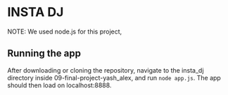 # INSTA DJ

NOTE: We used node.js for this project, 

## Running the app
After downloading or cloning the repository, navigate to the insta_dj directory inside 09-final-project-yash_alex, and run 
```node app.js```. The app should then load on localhost:8888. 
